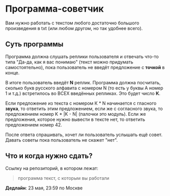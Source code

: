 # Программа-советчик

Вам нужно работать с текстом любого достаточно большого произведения в txt (или любом другом, но так удобнее всего).

## Суть программы

Программа должна слушать реплики пользователя и отвечать что-то типа "Да-да, как я вас понимаю" (текст можно придумать самостоятельно), пока пользователь не введёт предложение с **точкой** в конце.

В итоге пользователь введёт **N** реплик. 
Программа должна посчитать, сколько букв русского алфавита с номером N (то есть у буквы А номер 1 и т.д.) встретилось во ВСЕХ введённых репликах. Это будет число **К**.

Если предложение из текста с номером К * N начинается с гласного **звука**, то ответить этим предложением, если же с согласного звука, то предложением номер K * |K - N| (палочки это модуль). Если же предложения, которое нужно вывести в тексте нет, то ответить предложением номер 42.

После ответа спрашивать, хочет ли пользователь услышать ещё совет. Давать советы пока пользователь не скажет "нет".


## Что и когда нужно сдать?

Ссылку на репозиторий, в котором лежат:
> программа
> текст, с которым вы работали

**Дедлайн**: 23 мая, 23:59 по Москве
